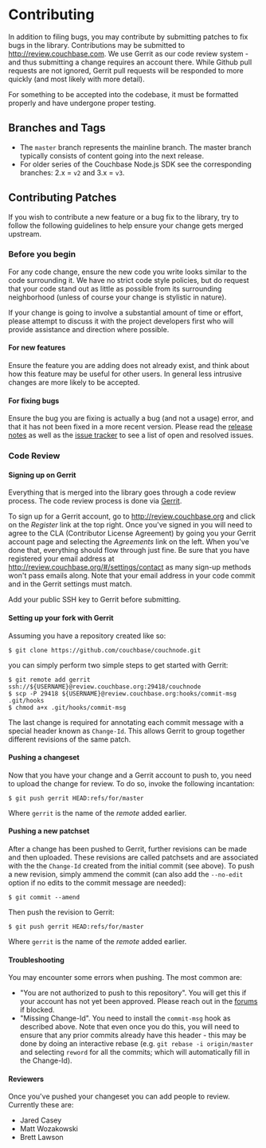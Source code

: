 # Contributing

In addition to filing bugs, you may contribute by submitting patches to fix bugs in the library. Contributions may be submitted to <http://review.couchbase.com>.  We use Gerrit as our code review system - and thus submitting a change requires an account there. While Github pull requests are not ignored, Gerrit pull requests will be responded to more quickly (and most likely with more detail).

For something to be accepted into the codebase, it must be formatted properly and have undergone proper testing.

## Branches and Tags

* The `master` branch represents the mainline branch. The master branch typically consists of content going into the next release.
* For older series of the Couchbase Node.js SDK see the corresponding branches: 2.x = `v2` and 3.x = `v3`.

## Contributing Patches

If you wish to contribute a new feature or a bug fix to the library, try to follow the following guidelines to help ensure your change gets merged upstream.

### Before you begin

For any code change, ensure the new code you write looks similar to the code surrounding it. We have no strict code style policies, but do request that your code stand out as little as possible from its surrounding neighborhood (unless of course your change is stylistic in nature).

If your change is going to involve a substantial amount of time or effort, please attempt to discuss it with the project developers first who will provide assistance and direction where possible.

#### For new features

Ensure the feature you are adding does not already exist, and think about how this feature may be useful for other users. In general less intrusive changes are more likely to be accepted.

#### For fixing bugs

Ensure the bug you are fixing is actually a bug (and not a usage) error, and that it has not been fixed in a more recent version. Please read the [release notes](https://docs.couchbase.com/nodejs-sdk/current/project-docs/sdk-release-notes.html) as well as the [issue tracker](https://issues.couchbase.com/projects/JSCBC/issues/) to see a list of open and resolved issues.

### Code Review

#### Signing up on Gerrit

Everything that is merged into the library goes through a code review process.  The code review process is done via [Gerrit](http://review.couchbase.org).

To sign up for a Gerrit account, go to http://review.couchbase.org and click on the _Register_ link at the top right. Once you've signed in you will need to agree to the CLA (Contributor License Agreement) by going you your Gerrit account page and selecting the _Agreements_ link on the left. When you've done that, everything should flow through just fine.  Be sure that you have registered your email address at http://review.couchbase.org/#/settings/contact as many sign-up methods won't pass emails along.  Note that your email address in your code commit and in the Gerrit settings must match.

Add your public SSH key to Gerrit before submitting.

#### Setting up your fork with Gerrit

Assuming you have a repository created like so:

```
$ git clone https://github.com/couchbase/couchnode.git
```

you can simply perform two simple steps to get started with Gerrit:

```
$ git remote add gerrit ssh://${USERNAME}@review.couchbase.org:29418/couchnode
$ scp -P 29418 ${USERNAME}@review.couchbase.org:hooks/commit-msg .git/hooks
$ chmod a+x .git/hooks/commit-msg
```

The last change is required for annotating each commit message with a special header known as `Change-Id`. This allows Gerrit to group together different revisions of the same patch.

#### Pushing a changeset

Now that you have your change and a Gerrit account to push to, you need to upload the change for review. To do so, invoke the following incantation:

```
$ git push gerrit HEAD:refs/for/master
```

Where `gerrit` is the name of the _remote_ added earlier.

#### Pushing a new patchset

After a change has been pushed to Gerrit, further revisions can be made and then uploaded.  These revisions are called patchsets and are associated with the the `Change-Id` created from the initial commit (see above).  To push a new revision, simply ammend the commit (can also add the `--no-edit` option if no edits to the commit message are needed):

```
$ git commit --amend
```

Then push the revision to Gerrit:

```
$ git push gerrit HEAD:refs/for/master
```

Where `gerrit` is the name of the _remote_ added earlier.

#### Troubleshooting

You may encounter some errors when pushing. The most common are:

* "You are not authorized to push to this repository". You will get this if your account has not yet been approved.  Please reach out in the [forums](https://www.couchbase.com/forums/c/node-js-sdk/12) if blocked.
* "Missing Change-Id". You need to install the `commit-msg` hook as described above.  Note that even once you do this, you will need to ensure that any prior commits already have this header - this may be done by doing an interactive rebase (e.g.  `git rebase -i origin/master` and selecting `reword` for all the commits; which will automatically fill in the Change-Id).

#### Reviewers

Once you've pushed your changeset you can add people to review. Currently these are:

* Jared Casey
* Matt Wozakowski
* Brett Lawson
